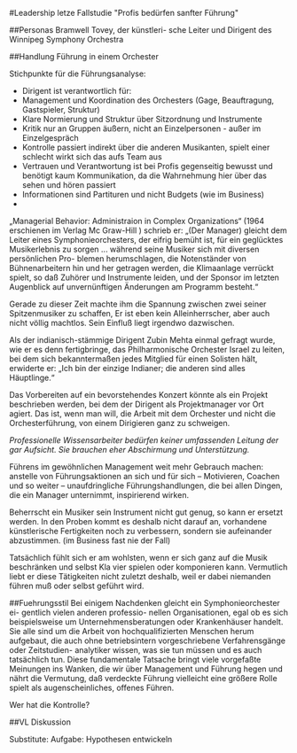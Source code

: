 #Leadership letze Fallstudie "Profis bedürfen sanfter Führung"

##Personas
Bramwell Tovey, der künstleri- sche Leiter und Dirigent des Winnipeg Symphony Orchestra


##Handlung
Führung in einem Orchester

Stichpunkte für die Führungsanalyse:
  - Dirigent ist verantwortlich für:
  - Management und Koordination des Orchesters (Gage, Beauftragung, Gastspieler, Struktur)
  - Klare Normierung und Struktur über Sitzordnung und Instrumente
  - Kritik nur an Gruppen äußern, nicht an Einzelpersonen - außer im Einzelgespräch
  - Kontrolle passiert indirekt über die anderen Musikanten, spielt einer schlecht wirkt sich das aufs Team aus
  - Vertrauen und Verantwortung ist bei Profis gegenseitig bewusst und benötigt kaum Kommunikation, da die Wahrnehmung hier über das sehen und hören passiert
  - Informationen sind Partituren und nicht Budgets (wie im Business)
  - 

„Managerial Behavior: Administraion in Complex Organizations“
(1964 erschienen im Verlag Mc Graw-Hill ) schrieb er: „(Der Manager) gleicht dem Leiter eines Symphonieorchesters, der eifrig bemüht ist, für ein geglücktes Musikerlebnis zu sorgen ... während seine Musiker sich mit diversen persönlichen Pro-
blemen herumschlagen, die Notenständer von Bühnenarbeitern hin und her getragen werden, die Klimaanlage verrückt spielt, so daß Zuhörer und Instrumente leiden, und der Sponsor im letzten Augenblick auf unvernünftigen Änderungen am Programm besteht.“

Gerade zu dieser Zeit machte ihm die Spannung zwischen zwei seiner Spitzenmusiker zu schaffen,
Er ist eben kein Alleinherrscher, aber auch nicht völlig machtlos. Sein Einfluß liegt irgendwo dazwischen.

Als der indianisch-stämmige Dirigent Zubin Mehta einmal gefragt wurde, wie er es denn fertigbringe,
das Philharmonische Orchester Israel zu leiten, bei dem sich bekanntermaßen jedes Mitglied für einen
Solisten hält, erwiderte er: „Ich bin der einzige Indianer; die anderen sind alles Häuptlinge.“

Das Vorbereiten auf ein bevorstehendes Konzert könnte als ein Projekt beschrieben werden, bei dem der Dirigent als Projektmanager vor Ort agiert. Das ist, wenn man will, die Arbeit mit dem Orchester und nicht die Orchesterführung, von einem Dirigieren ganz zu schweigen.

*Professionelle Wissensarbeiter bedürfen keiner umfassenden Leitung der gar Aufsicht. Sie brauchen eher Abschirmung und Unterstützung.*

Führens im gewöhnlichen Management weit mehr Gebrauch  machen:  anstelle  von Führungsaktionen an sich und für
sich – Motivieren, Coachen und so weiter – unaufdringliche Führungshandlungen, die bei allen Dingen, die ein Manager unternimmt, inspirierend wirken.

Beherrscht ein Musiker sein Instrument nicht gut genug, so kann er ersetzt werden. In den Proben kommt es deshalb nicht darauf an, vorhandene künstlerische Fertigkeiten noch zu verbessern, sondern sie aufeinander abzustimmen. (im Business fast nie der Fall)

Tatsächlich fühlt sich er am wohlsten, wenn er sich ganz auf die Musik beschränken und selbst Kla vier spielen oder komponieren kann. Vermutlich liebt er diese Tätigkeiten nicht zuletzt deshalb, weil er dabei niemanden führen muß oder selbst geführt wird.

##Fuehrungsstil
Bei einigem Nachdenken gleicht ein Symphonieorchester ei- gentlich vielen anderen professio- nellen Organisationen, egal ob es sich beispielsweise um Unternehmensberatungen oder Krankenhäuser handelt. Sie alle sind um die Arbeit von hochqualifizierten Menschen herum aufgebaut, die auch ohne betriebsintern vorgeschriebene Verfahrensgänge oder Zeitstudien- analytiker wissen, was sie tun müssen und es auch tatsächlich tun. Diese fundamentale Tatsache bringt viele vorgefaßte Meinungen ins Wanken, die wir über Management und Führung hegen und nährt die Vermutung, daß verdeckte Führung vielleicht eine größere Rolle spielt als augenscheinliches, offenes Führen.

Wer hat die Kontrolle?

##VL Diskussion

Substitute:
  Aufgabe: Hypothesen entwickeln
